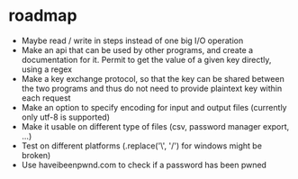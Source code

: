 # roadmap

* Maybe read / write in steps instead of one big I/O operation
* Make an api that can be used by other programs, and create a documentation for it. Permit to get the value of a given key directly, using a regex
* Make a key exchange protocol, so that the key can be shared between the two programs and thus do not need to provide plaintext key within each request
* Make an option to specify encoding for input and output files (currently only utf-8 is supported)
* Make it usable on different type of files (csv, password manager export, ...)
* Test on different platforms (.replace('\\', '/') for windows might be broken)
* Use haveibeenpwnd.com to check if a password has been pwned
